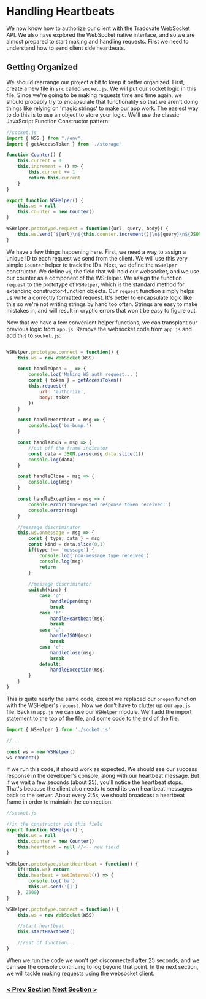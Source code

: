 # Handling Heartbeats
We now know how to authorize our client with the Tradovate WebSocket API. We also have explored the WebSocket native interface,
and so we are almost prepared to start making and handling requests. First we need to understand how to send client side 
heartbeats.

## Getting Organized
We should rearrange our project a bit to keep it better organized. First, create a new file in `src` called `socket.js`. We will put
our socket logic in this file. Since we're going to be making requests time and time again, we should probably try to encapsulate that
functionality so that we aren't doing things like relying on 'magic strings' to make our app work. The easiest way to do this is to
use an object to store your logic. We'll use the classic JavaScript Function Constructor pattern:

```javascript
//socket.js
import { WSS } from "./env";
import { getAccessToken } from './storage'

function Counter() {
    this.current = 0
    this.increment = () => {
        this.current += 1
        return this.current
    }
}

export function WSHelper() {
    this.ws = null
    this.counter = new Counter()
}

WSHelper.prototype.request = function({url, query, body}) {
    this.ws.send(`${url}\n${this.counter.increment()}\n${query}\n${JSON.stringify(body)}`)
}

```
We have a few things happening here. First, we need a way to assign a unique ID to each request we send from the client. We
will use this very simple `Counter` helper to track the IDs. Next, we define the `WSHelper` constructor. We define `ws`, the 
field that will hold our websocket, and we use our counter as a component of the WSHelper. We assign the function `request`
to the prototype of `WSHelper`, which is the standard method for extending constructor-function objects. Our `request` function
simply helps us write a correctly formatted request. It's better to encapsulate logic like this so we're not writing strings
by hand too often. Strings are easy to make mistakes in, and will result in cryptic errors that won't be easy to figure out. 

Now that we have a few convenient helper functions, we can transplant our previous logic from `app.js`. Remove the websocket
code from `app.js` and add this to `socket.js`:

```javascript

WSHelper.prototype.connect = function() {
    this.ws = new WebSocket(WSS)

    const handleOpen = _ => {
        console.log('Making WS auth request...')
        const { token } = getAccessToken()
        this.request({
            url: 'authorize',
            body: token
        })
    }

    const handleHeartbeat = msg => {
        console.log('ba-bump.')
    }

    const handleJSON = msg => {
        //cut off the frame indicator
        const data = JSON.parse(msg.data.slice(1))
        console.log(data)
    }

    const handleClose = msg => {
        console.log(msg)
    }

    const handleException = msg => {
        console.error('Unexpected response token received:')
        console.error(msg)
    }

    //message discriminator
    this.ws.onmessage = msg => {
        const { type, data } = msg
        const kind = data.slice(0,1)
        if(type !== 'message') {
            console.log('non-message type received')
            console.log(msg)
            return
        }
    
        //message discriminator
        switch(kind) {
            case 'o':
                handleOpen(msg)
                break
            case 'h':
                handleHeartbeat(msg)
                break
            case 'a':
                handleJSON(msg)
                break
            case 'c':
                handleClose(msg)
                break
            default:
                handleException(msg)
        }
    }
}
```

This is quite nearly the same code, except we replaced our `onopen` function with the WSHelper's `request`. Now we don't have to clutter up
our `app.js` file. Back in `app.js` we can use our `WSHelper` module. We'll add the import statement to the top of the file, and some code 
to the end of the file:

```javascript
import { WSHelper } from './socket.js'

//...

const ws = new WSHelper()
ws.connect()
```

If we run this code, it should work as expected. We should see our success response in the developer's console, along with our heartbeat
message. But if we wait a few seconds (about 25), you'll notice the heartbeat stops. That's because the client also needs to send its
own heartbeat messages back to the server. About every 2.5s, we should broadcast a heartbeat frame in order to maintain the connection.

```javascript
//socket.js

//in the constructor add this field
export function WSHelper() {
    this.ws = null
    this.counter = new Counter()
    this.heartbeat = null //<-- new field
}

WSHelper.prototype.startHeartbeat = function() {
    if(!this.ws) return
    this.hearbeat = setInterval(() => {
        console.log('ba')
        this.ws.send('[]')
    }, 2500)
}

WSHelper.prototype.connect = function() {
    this.ws = new WebSocket(WSS)

    //start heartbeat
    this.startHeartbeat()

    //rest of function...
}

```

When we run the code we won't get disconnected after 25 seconds, and we can see the console continuing to log beyond that point.
In the next section, we will tackle making requests using the websocket client.

### [< Prev Section](https://github.com/tradovate/example-api-js/tree/main/tutorial/WebSockets/EX-5-WebSockets-Start) [Next Section >](https://github.com/tradovate/example-api-js/tree/main/tutorial/WebSockets/EX-7-Making-Requests)


